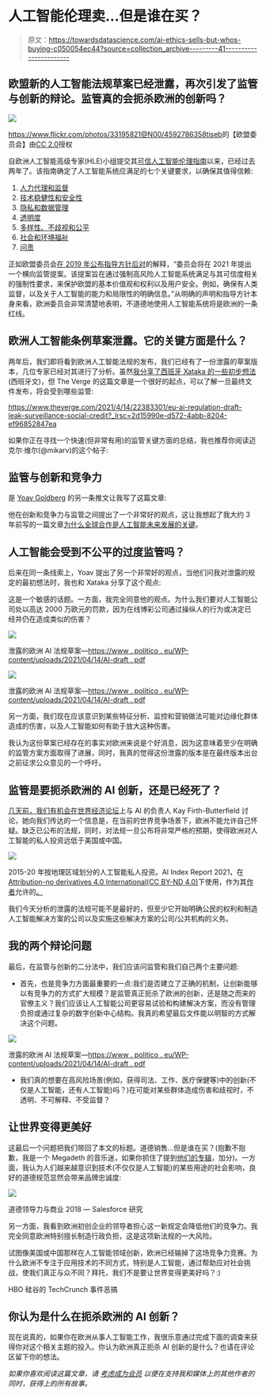 # 人工智能伦理卖…但是谁在买？

> 原文：<https://towardsdatascience.com/ai-ethics-sells-but-whos-buying-c050054ec44?source=collection_archive---------41----------------------->

## 欧盟新的人工智能法规草案已经泄露，再次引发了监管与创新的辩论。监管真的会扼杀欧洲的创新吗？

![](img/563cd2c86c8e09235e4589d89d2728c3.png)

<https://www.flickr.com/photos/33195821@N00/4592786358>[tiseb](https://www.flickr.com/photos/33195821@N00)的【欧盟委员会】由[CC 2.0](https://creativecommons.org/licenses/by/2.0/?ref=ccsearch&atype=rich)授权

自欧洲人工智能高级专家(HLE)小组提交其[可信人工智能伦理指南](https://ec.europa.eu/newsroom/dae/document.cfm?doc_id=60419)以来，已经过去两年了。该指南确定了人工智能系统应满足的七个关键要求，以确保其值得信赖:

1.  [人力代理和监督](https://ec.europa.eu/futurium/en/ai-alliance-consultation/guidelines/1#Human%20agency)
2.  [技术稳健性和安全性](https://ec.europa.eu/futurium/en/ai-alliance-consultation/guidelines/1#Robustness)
3.  [隐私和数据管理](https://ec.europa.eu/futurium/en/ai-alliance-consultation/guidelines/1#privacy)
4.  [透明度](https://ec.europa.eu/futurium/en/ai-alliance-consultation/guidelines/1#Transparency)
5.  [多样性、不歧视和公平](https://ec.europa.eu/futurium/en/ai-alliance-consultation/guidelines/1#Diversity)
6.  [社会和环境福祉](https://ec.europa.eu/futurium/en/ai-alliance-consultation/guidelines/1#well-being)
7.  [问责](https://ec.europa.eu/futurium/en/ai-alliance-consultation/guidelines/1#Accountability)

正如欧盟委员会[在 2019 年公布指导方针后对](https://digital-strategy.ec.europa.eu/en/policies/european-approach-artificial-intelligence#:~:text=The%20European%20Commission%20has%20welcomed,published%20on%208%20April%202019)的解释，“委员会将在 2021 年提出一个横向监管提案。该提案旨在通过强制高风险人工智能系统满足与其可信度相关的强制性要求，来保护欧盟的基本价值观和权利以及用户安全。例如，确保有人类监督，以及关于人工智能的能力和局限性的明确信息。”从明确的声明和指导方针本身来看，欧洲委员会非常清楚地表明，不道德地使用人工智能系统将是欧洲的一条红线。

## 欧洲人工智能条例草案泄露。它的关键方面是什么？

两年后，我们即将看到欧洲人工智能法规的发布，我们已经有了一份泄露的草案版本，几位专家已经对其进行了分析。虽然[我分享了西班牙 Xataka 的一些初步想法](https://www.xataka.com/pro/filtrado-borrador-regulacion-europea-ia-primeras-impresiones-tres-expertos-materia)(西班牙文)，但 The Verge 的这篇文章是一个很好的起点，可以了解一旦最终文件发布，将会受到哪些监管:

<https://www.theverge.com/2021/4/14/22383301/eu-ai-regulation-draft-leak-surveillance-social-credit?_lrsc=2d15990e-d572-4abb-8204-ef96852847ea>  

如果你正在寻找一个快速(但非常有用)的监管关键方面的总结，我也推荐你阅读迈克尔·维尔(@mikarv)的这个帖子:

## 监管与创新和竞争力

是 [Yoav Goldberg](https://medium.com/u/e6103cf4ea89?source=post_page-----c050054ec44--------------------------------) 的另一条推文让我写了这篇文章:

他在创新和竞争力与监管之间提出了一个非常好的观点，这让我想起了我大约 3 年前写的一篇文章[为什么全球合作是人工智能未来发展的关键](https://dpereirapaz.medium.com/why-global-collaboration-is-key-for-the-future-development-of-ai-81d76786883b)。

## 人工智能会受到不公平的过度监管吗？

后来在同一条线索上，Yoav 提出了另一个非常好的观点，当他们问我对泄露的规定的最初想法时，我也和 Xataka 分享了这个观点:

这是一个敏感的话题。一方面，我完全同意他的观点。为什么我们要对人工智能公司处以高达 2000 万欧元的罚款，因为在线博彩公司通过操纵人的行为或决定已经并仍在造成类似的伤害？

![](img/33301dfab820cef7ecdef8608531ac11.png)

泄露的欧洲 AI 法规草案—[https://www . politico . eu/WP-content/uploads/2021/04/14/AI-draft . pdf](https://www.politico.eu/wp-content/uploads/2021/04/14/AI-Draft.pdf)

![](img/6f032e67ba924379f8c86d05a100252a.png)

泄露的欧洲 AI 法规草案—[https://www . politico . eu/WP-content/uploads/2021/04/14/AI-draft . pdf](https://www.politico.eu/wp-content/uploads/2021/04/14/AI-Draft.pdf)

另一方面，我们现在应该意识到某些特征分析、监控和营销做法可能对边缘化群体造成的伤害，以及人工智能如何有助于放大这种伤害。

我认为这份草案已经存在的事实对欧洲来说是个好消息，因为这意味着至少在明确的监管方案方面取得了进展，同时，我真的觉得这份泄露的版本是在最终版本出台之前征求公众意见的一个呼吁。

## 监管是要扼杀欧洲的 AI 创新，还是已经死了？

[几天前，我们有机会在世界经济论坛](https://www.forbes.com/connect/event/thriving-in-an-increasingly-digitalized-world/)上与 AI 的负责人 Kay Firth-Butterfield 讨论，她向我们传达的一个信息是，在当前的世界竞争场景下，欧洲不能允许自己怀疑。缺乏已公布的法规，同时，对法规一旦公布将非常严格的预期，使得欧洲对人工智能的私人投资远低于美国或中国。

![](img/b18ef6e0419ba5138e29c7d9c42274fd.png)

2015-20 年按地理区域划分的人工智能私人投资。AI Index Report 2021，在[Attribution-no derivatives 4.0 International(CC BY-ND 4.0)](http://creativecommons.org/licenses/by-nd/4.0/)下使用，作为其[作者](https://hai.stanford.edu/research/ai-index-2021)允许的[。](https://aiindex.stanford.edu/wp-content/uploads/2021/03/2021-AI-Index-Report_Master.pdf#page=6&zoom=100,0,0)

我们今天分析的泄露的法规可能不是最好的，但至少它开始明确公民的权利和制造人工智能解决方案的公司以及实施这些解决方案的公司/公共机构的义务。

## 我的两个辩论问题

最后，在监管与创新的二分法中，我们应该问监管和我们自己两个主要问题:

*   首先，也是竞争力方面最重要的一点:我们是否建立了正确的机制，让创新能够以有竞争力的方式扩大规模？是监管真正扼杀了欧洲的创新，还是随之而来的官僚主义？我们应该让人工智能公司更容易试验和构建解决方案，而没有管理负担或通过复杂的数字创新中心结构。我真的希望最后文件能以明智的方式解决这个问题。

![](img/89a501e5663dca5a0f521d71a320d83b.png)

泄露的欧洲 AI 法规草案—[https://www . politico . eu/WP-content/uploads/2021/04/14/AI-draft . pdf](https://www.politico.eu/wp-content/uploads/2021/04/14/AI-Draft.pdf)

*   我们真的想要在高风险场景(例如，获得司法、工作、医疗保健等)中的创新(不仅是人工智能，还有人工智能)吗？)在可能对某些群体造成伤害和歧视时，不透明、不可解释、不受监督？

## 让世界变得更美好

这最后一个问题把我们带回了本文的标题。道德销售…但是谁在买？(抱歉不抱歉，我是一个 Megadeth 的音乐迷，如果你抓住了提到[他们的专辑](https://g.co/kgs/AZsYKD)，加分)。一方面，我认为人们越来越意识到技术(不仅仅是人工智能)的某些用途的社会影响，良好的道德规范显然会带来品牌忠诚度:

![](img/d154de2ad4fe079313b76f90290658d3.png)

道德领导力与商业 2018 — Salesforce 研究

另一方面，我看到欧洲初创企业的领导者担心这一新规定会降低他们的竞争力。我完全同意欧洲特别擅长制造行政负担，这是这项新法规的一大风险。

试图像美国或中国那样在人工智能领域创新，欧洲已经输掉了这场竞争力竞赛。为什么欧洲不专注于应用技术的不同方式，特别是人工智能，通过帮助应对社会挑战，使我们真正与众不同？拜托，我们不是要让世界变得更美好吗？:)

HBO 硅谷的 TechCrunch 事件恶搞

## 你认为是什么在扼杀欧洲的 AI 创新？

现在说真的，如果你在欧洲从事人工智能工作，我很乐意通过完成下面的调查来获得你对这个相关主题的投入。你认为欧洲真正扼杀 AI 创新的是什么？也请在评论区留下你的想法。

*如果你喜欢阅读这篇文章，请* [*考虑成为会员*](https://dpereirapaz.medium.com/membership) *以便在支持我和媒体上的其他作者的同时，获得上的所有故事。*